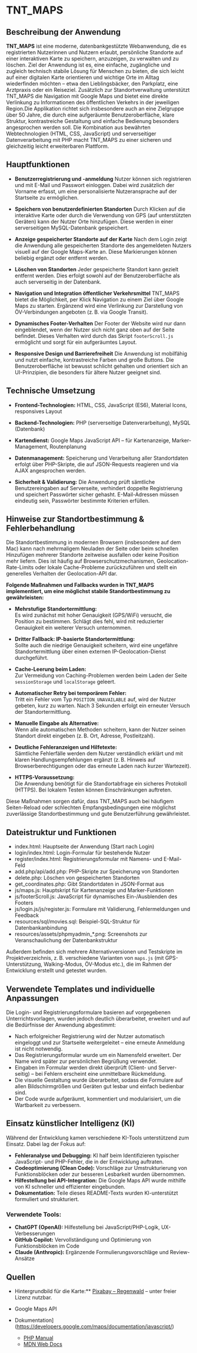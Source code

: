 # TNT_MAPS

## Beschreibung der Anwendung

**TNT\_MAPS** ist eine moderne, datenbankgestützte Webanwendung, die es registrierten Nutzerinnen und Nutzern erlaubt, persönliche Standorte auf einer interaktiven Karte zu speichern, anzuzeigen, zu verwalten und zu löschen. Ziel der Anwendung ist es, eine einfache, zugängliche und zugleich technisch stabile Lösung für Menschen zu bieten, die sich leicht auf einer digitalen Karte orientieren und wichtige Orte im Alltag wiederfinden möchten – etwa den Lieblingsbäcker, den Parkplatz, eine Arztpraxis oder ein Reiseziel. Zusätzlich zur Standortverwaltung unterstützt TNT\_MAPS die Navigation mit Google Maps und bietet eine direkte Verlinkung zu Informationen des öffentlichen Verkehrs in der jeweiligen Region.Die Applikation richtet sich insbesondere auch an eine Zielgruppe über 50 Jahre, die durch eine aufgeräumte Benutzeroberfläche, klare Struktur, kontrastreiche Gestaltung und einfache Bedienung besonders angesprochen werden soll. Die Kombination aus bewährten Webtechnologien (HTML, CSS, JavaScript) und serverseitiger Datenverarbeitung mit PHP macht TNT\_MAPS zu einer sicheren und gleichzeitig leicht erweiterbaren Plattform.

## Hauptfunktionen

* **Benutzerregistrierung und -anmeldung**
  Nutzer können sich registrieren und mit E-Mail und Passwort einloggen. Dabei wird zusätzlich der Vorname erfasst, um eine personalisierte Nutzeransprache auf der Startseite zu ermöglichen.

* **Speichern von benutzerdefinierten Standorten**
  Durch Klicken auf die interaktive Karte oder durch die Verwendung von GPS (auf unterstützten Geräten) kann der Nutzer Orte hinzufügen. Diese werden in einer serverseitigen MySQL-Datenbank gespeichert.

* **Anzeige gespeicherter Standorte auf der Karte**
  Nach dem Login zeigt die Anwendung alle gespeicherten Standorte des angemeldeten Nutzers visuell auf der Google Maps-Karte an. Diese Markierungen können beliebig ergänzt oder entfernt werden.

* **Löschen von Standorten**
  Jeder gespeicherte Standort kann gezielt entfernt werden. Dies erfolgt sowohl auf der Benutzeroberfläche als auch serverseitig in der Datenbank.

* **Navigation und Integration öffentlicher Verkehrsmittel**
  TNT\_MAPS bietet die Möglichkeit, per Klick Navigation zu einem Ziel über Google Maps zu starten. Ergänzend wird eine Verlinkung zur Darstellung von ÖV-Verbindungen angeboten (z. B. via Google Transit).

* **Dynamisches Footer-Verhalten**
  Der Footer der Website wird nur dann eingeblendet, wenn der Nutzer sich nicht ganz oben auf der Seite befindet. Dieses Verhalten wird durch das Skript `footerScroll.js` ermöglicht und sorgt für ein aufgeräumtes Layout.

* **Responsive Design und Barrierefreiheit**
  Die Anwendung ist mobilfähig und nutzt einfache, kontrastreiche Farben und große Buttons. Die Benutzeroberfläche ist bewusst schlicht gehalten und orientiert sich an UI-Prinzipien, die besonders für ältere Nutzer geeignet sind.


## Technische Umsetzung

* **Frontend-Technologien:**
  HTML, CSS, JavaScript (ES6), Material Icons, responsives Layout

* **Backend-Technologien:**
  PHP (serverseitige Datenverarbeitung), MySQL (Datenbank)

* **Kartendienst:**
  Google Maps JavaScript API – für Kartenanzeige, Marker-Management, Routenplanung

* **Datenmanagement:**
  Speicherung und Verarbeitung aller Standortdaten erfolgt über PHP-Skripte, die auf JSON-Requests reagieren und via AJAX angesprochen werden.

* **Sicherheit & Validierung:**
  Die Anwendung prüft sämtliche Benutzereingaben auf Serverseite, verhindert doppelte Registrierung und speichert Passwörter sicher gehasht. E-Mail-Adressen müssen eindeutig sein, Passwörter bestimmte Kriterien erfüllen.


## Hinweise zur Standortbestimmung & Fehlerbehandlung

Die Standortbestimmung in modernen Browsern (insbesondere auf dem Mac) kann nach mehrmaligem Neuladen der Seite oder beim schnellen Hinzufügen mehrerer Standorte zeitweise ausfallen oder keine Position mehr liefern. Dies ist häufig auf Browserschutzmechanismen, Geolocation-Rate-Limits oder lokale Cache-Probleme zurückzuführen und stellt ein generelles Verhalten der Geolocation-API dar.

**Folgende Maßnahmen und Fallbacks wurden in TNT_MAPS implementiert, um eine möglichst stabile Standortbestimmung zu gewährleisten:**

- **Mehrstufige Standortermittlung:**  
  Es wird zunächst mit hoher Genauigkeit (GPS/WiFi) versucht, die Position zu bestimmen. Schlägt dies fehl, wird mit reduzierter Genauigkeit ein weiterer Versuch unternommen.

- **Dritter Fallback: IP-basierte Standortermittlung:**  
  Sollte auch die niedrige Genauigkeit scheitern, wird eine ungefähre Standortermittlung über einen externen IP-Geolocation-Dienst durchgeführt.

- **Cache-Leerung beim Laden:**  
  Zur Vermeidung von Caching-Problemen werden beim Laden der Seite `sessionStorage` und `localStorage` geleert.

- **Automatischer Retry bei temporärem Fehler:**  
  Tritt ein Fehler vom Typ `POSITION_UNAVAILABLE` auf, wird der Nutzer gebeten, kurz zu warten. Nach 3 Sekunden erfolgt ein erneuter Versuch der Standortermittlung.

- **Manuelle Eingabe als Alternative:**  
  Wenn alle automatischen Methoden scheitern, kann der Nutzer seinen Standort direkt eingeben (z. B. Ort, Adresse, Postleitzahl).

- **Deutliche Fehleranzeigen und Hilfetexte:**  
  Sämtliche Fehlerfälle werden dem Nutzer verständlich erklärt und mit klaren Handlungsempfehlungen ergänzt (z. B. Hinweis auf Browserberechtigungen oder das erneute Laden nach kurzer Wartezeit).

- **HTTPS-Voraussetzung:**  
  Die Anwendung benötigt für die Standortabfrage ein sicheres Protokoll (HTTPS). Bei lokalem Testen können Einschränkungen auftreten.

Diese Maßnahmen sorgen dafür, dass TNT_MAPS auch bei häufigem Seiten-Reload oder schlechten Empfangsbedingungen eine möglichst zuverlässige Standortbestimmung und gute Benutzerführung gewährleistet.

## Dateistruktur und Funktionen

-	index.html: Hauptseite der Anwendung (Start nach Login)           
-	login/index.html: Login-Formular für bestehende Nutzer             
-	register/index.html: Registrierungsformular mit Namens- und E-Mail-Feld      
-	add.php/api/add.php: PHP-Skripte zur Speicherung von Standorten            
-	delete.php: Löschen von gespeicherten Standorten                    
-	get_coordinates.php: Gibt Standortdaten in JSON-Format aus                   
-	js/maps.js: Hauptskript für Kartenanzeige und Marker-Funktionen     
-	js/footerScroll.js: JavaScript für dynamisches Ein-/Ausblenden des Footers  
-	js/login.js/js/register.js: Formulare mit Validierung, Fehlermeldungen und Feedback 
-	resources/sql/movies.sql: Beispiel-SQL-Struktur für Datenbankanbindung            
-	resources/assets/phpmyadmin_*.png: Screenshots zur Veranschaulichung der Datenbankstruktur 

Außerdem befinden sich mehrere Alternativversionen und Testskripte im Projektverzeichnis, z. B. verschiedene Varianten von `maps.js` (mit GPS-Unterstützung, Walking-Modus, ÖV-Modus etc.), die im Rahmen der Entwicklung erstellt und getestet wurden.

## Verwendete Templates und individuelle Anpassungen

Die Login- und Registrierungsformulare basieren auf vorgegebenen Unterrichtsvorlagen, wurden jedoch deutlich überarbeitet, erweitert und auf die Bedürfnisse der Anwendung abgestimmt:
-	 Nach erfolgreicher Registrierung wird der Nutzer automatisch eingeloggt und zur Startseite weitergeleitet – eine erneute Anmeldung ist nicht notwendig.
-	Das Registrierungsformular wurde um ein Namensfeld erweitert. Der Name wird später zur persönlichen Begrüßung verwendet.
-	Eingaben im Formular werden direkt überprüft (Client- und Server-seitig) – bei Fehlern erscheint eine unmittelbare Rückmeldung.
-	Die visuelle Gestaltung wurde überarbeitet, sodass die Formulare auf allen Bildschirmgrößen und Geräten gut lesbar und einfach bedienbar sind.
-	Der Code wurde aufgeräumt, kommentiert und modularisiert, um die Wartbarkeit zu verbessern.

## Einsatz künstlicher Intelligenz (KI)
Während der Entwicklung kamen verschiedene KI-Tools unterstützend zum Einsatz. Dabei lag der Fokus auf:
* **Fehleranalyse und Debugging:** KI half beim Identifizieren typischer JavaScript- und PHP-Fehler, die in der Entwicklung auftraten.
* **Codeoptimierung (Clean Code):** Vorschläge zur Umstrukturierung von Funktionsblöcken oder zur besseren Lesbarkeit wurden übernommen.
* **Hilfestellung bei API-Integration:** Die Google Maps API wurde mithilfe von KI schneller und effizienter eingebunden.
* **Dokumentation:** Teile dieses README-Texts wurden KI-unterstützt formuliert und strukturiert.

### Verwendete Tools:
* **ChatGPT (OpenAI):** Hilfestellung bei JavaScript/PHP-Logik, UX-Verbesserungen
* **GitHub Copilot:** Vervollständigung und Optimierung von Funktionsblöcken im Code
* **Claude (Anthropic):** Ergänzende Formulierungsvorschläge und Review-Ansätze

## Quellen
-	Hintergrundbild für die Karte:**
 [Pixabay – Regenwald](https://pixabay.com/de/photos/regenwald-weg-morgennebel-asahi-4350845/) – unter freier Lizenz nutzbar.

-	Google Maps API
- Dokumentation](https://developers.google.com/maps/documentation/javascript/)
  * [PHP Manual](https://www.php.net/manual/de/)
  * [MDN Web Docs](https://developer.mozilla.org/)